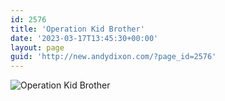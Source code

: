 ```yaml
---
id: 2576
title: 'Operation Kid Brother'
date: '2023-03-17T13:45:30+00:00'
layout: page
guid: 'http://new.andydixon.com/?page_id=2576'
---
```


![Operation Kid Brother](https://i0.wp.com/assets.g8x2.ldn.idrivee2-23.com/posters/Operation%20Kid%20Brother%2001.jpg?w=1200&ssl=1 "Operation Kid Brother")